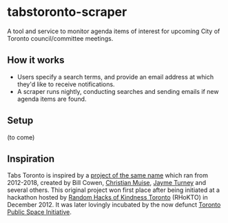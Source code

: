 # tabstoronto-scraper
A tool and service to monitor agenda items of interest for upcoming City of Toronto council/committee meetings. 


## How it works
- Users specify a search terms, and provide an email address at which they'd like to receive notifications.
- A scraper runs nightly, conducting searches and sending emails if new agenda items are found.

## Setup
(to come)

## Inspiration

Tabs Toronto is inspired by a [project of the same name][tabs-archive] which ran from 2012-2018, created by Bill Cowen, [Christian Muise][], [Jayme Turney][] and several others.
This original project won first place after being initiated at a hackathon hosted by [Random Hacks of Kindness Toronto][rhokto] (RHoKTO) in December 2012.
It was later lovingly incubated by the now defunct [Toronto Public Space Initiative][tpsi].

<!-- Links -->
   [tabs-archive]: http://web.archive.org/web/20201130071344/http://tabstoronto.com/
   [Christian Muise]: http://haz.ca
   [Jayme Turney]: https://www.linkedin.com/in/jaymeturney/
   [rhokto]: https://twitter.com/RHOKTO
   [tpsi]: http://web.archive.org/web/20181223010237/http://publicspaces.ca/
   [tabs-old-code]: https://github.com/willyamc/tabsontoronto
